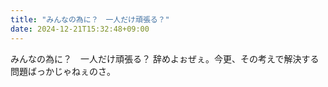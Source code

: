 ```yaml
---
title: "みんなの為に？　一人だけ頑張る？"
date: 2024-12-21T15:32:48+09:00
---
```

みんなの為に？　一人だけ頑張る？
辞めよぉぜぇ。今更、その考えで解決する問題ばっかじゃねぇのさ。
